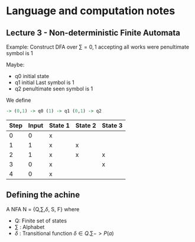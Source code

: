 # Language and computation notes

## Lecture 3 - Non-deterministic Finite Automata
		
Example: Construct DFA over $\sum ={0,1}$ accepting all works were penultimate symbol is 1 

Maybe:
 - q0 initial state
 - q1 initial Last symbol is 1
 - q2 penultimate seen symbol is 1

We define

```Haskell
-> (0,1) -> q0 (1) -> q1 (0,1) -> q2
```

| Step| Input     | State 1 | State 2 | State 3|
| :-- | :-------- | -----   | ------  | ------ |
|  0  | 0         |   x     |         |        |
|  1  | 1         |   x     |   x     |        |
|  2  | 1         |   x     |   x     |   x    |
|  3  | 0         |   x     |         |   x    |
|  4  | 0         |   x     |         |        |

## Defining the achine

A NFA N = {Q,$\sum$,$\delta$, S, F} where

- Q: Finite set of states
- $\sum$ : Alphabet
- $\delta$ : Transitional function $\delta \in Q . \sum -> P(a)$
